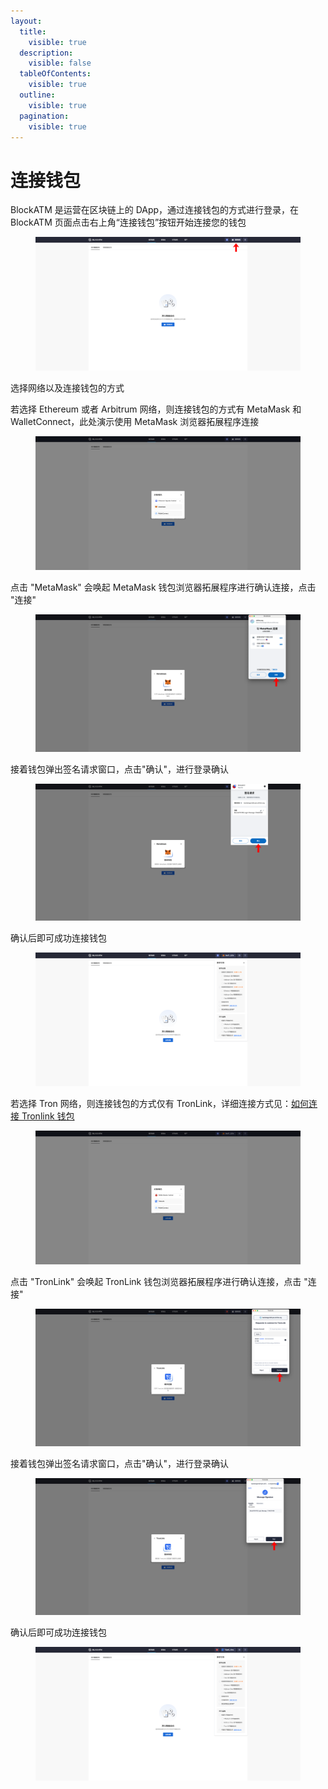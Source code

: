 ```yaml
---
layout:
  title:
    visible: true
  description:
    visible: false
  tableOfContents:
    visible: true
  outline:
    visible: true
  pagination:
    visible: true
---
```


# 连接钱包

BlockATM 是运营在区块链上的 DApp，通过连接钱包的方式进行登录，在 BlockATM 页面点击右上角“连接钱包”按钮开始连接您的钱包

<figure><img src="../../.gitbook/assets/1.png" alt=""><figcaption></figcaption></figure>

选择网络以及连接钱包的方式

若选择 Ethereum 或者 Arbitrum 网络，则连接钱包的方式有 MetaMask 和 WalletConnect，此处演示使用 MetaMask 浏览器拓展程序连接

<figure><img src="../../.gitbook/assets/screencapture-backstage-b2b-pre-ufcfan-org-2025-04-09-10_40_31.png" alt=""><figcaption></figcaption></figure>

点击 "MetaMask" 会唤起 MetaMask 钱包浏览器拓展程序进行确认连接，点击 "连接"

<figure><img src="../../.gitbook/assets/15.png" alt=""><figcaption></figcaption></figure>

接着钱包弹出签名请求窗口，点击"确认"，进行登录确认

<figure><img src="../../.gitbook/assets/16.png" alt=""><figcaption></figcaption></figure>

确认后即可成功连接钱包

<figure><img src="../../.gitbook/assets/screencapture-backstage-b2b-pre-ufcfan-org-2025-04-09-10_59_21.png" alt=""><figcaption></figcaption></figure>

若选择 Tron 网络，则连接钱包的方式仅有 TronLink，详细连接方式见：[如何连接 Tronlink 钱包](../../wang-luo-dai-bi-qian-bao/zhi-chi-de-qian-bao/tronlink/ru-he-lian-jie-tronlink-qian-bao.md)

<figure><img src="../../.gitbook/assets/screencapture-backstage-b2b-pre-ufcfan-org-2025-04-09-10_54_46.png" alt=""><figcaption></figcaption></figure>

点击 "TronLink" 会唤起 TronLink 钱包浏览器拓展程序进行确认连接，点击 "连接"

<figure><img src="../../.gitbook/assets/18.png" alt=""><figcaption></figcaption></figure>

接着钱包弹出签名请求窗口，点击"确认"，进行登录确认

<figure><img src="../../.gitbook/assets/17 (1).png" alt=""><figcaption></figcaption></figure>

确认后即可成功连接钱包

<figure><img src="../../.gitbook/assets/screencapture-backstage-b2b-pre-ufcfan-org-2025-04-09-10_58_34.png" alt=""><figcaption></figcaption></figure>
